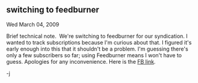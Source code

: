 
switching to feedburner
-----------------------

Wed March 04, 2009

Brief technical note.  We're switching to feedburner for our
syndication. I wanted to track subscriptions because I'm curious about
that. I figured it's early enough into this that it shouldn't be a
problem. I'm guessing there's only a few subscribers so far; using
Feedburner means I won't have to guess. Apologies for any inconvenience.
Here is the [FB
link](http://feeds2.feedburner.com/computeristsolutionsblog).

-j
